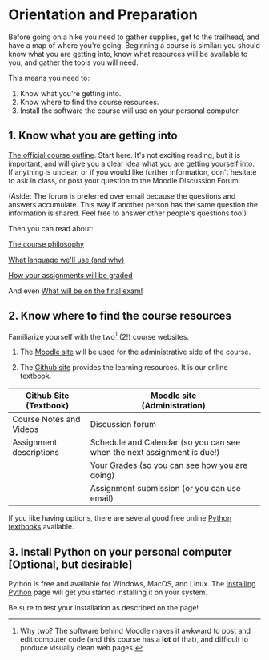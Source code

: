 # Orientation and Preparation

Before going on a hike you need to gather supplies, get to the trailhead, and have a map of where you're going. Beginning a course is similar: you should know what you are getting into, know what resources will be available to you, and gather the tools you will need.

This means you need to: 

1. Know what you're getting into.
2. Know where to find the course resources.
3. Install the software the course will use on your personal computer.

## 1. Know what you are getting into

[The official course outline](01_Course_outline.md). Start here. It's not exciting reading, but it is
important, and will give you a clear idea what you are getting
yourself into. If anything is unclear, or if you would like further
information, don't hesitate to ask in class, or post your question to the Moodle Discussion Forum.

(Aside: The forum is preferred over email because the questions and
answers accumulate. This way if another person has the same question
the information is shared. Feel free to answer other people's
questions too!)

Then you can read about:

[The course philosophy](11_Course_philosophy.md)

[What language we'll use (and why)](12_What_language.md)

[How your assignments will be graded](13_Marking_scheme.md)

And even [What will be on the final exam!](14_Examinable_topics_pointer.md)

## 2. Know where to find the course resources

Familiarize yourself with the two[^*] (2!) course websites.

1. The [Moodle site]() will be used for the administrative side of the course.

2. The [Github site](https://ttopper.github.io/CPSC128/) provides the learning resources. It is our online textbook.

Github Site <br> (Textbook) | Moodle site <br> (Administration)
----------------------------|---------------------------- 
Course Notes and Videos     | Discussion forum
Assignment descriptions     | Schedule and Calendar (so you can see when the next assignment is due!)
&nbsp;                      | Your Grades (so you can see how you are doing)
&nbsp;                      | Assignment submission (or you can use email)

If you like having options, there are several good free online [Python textbooks](20_Textbooks.md) available.

## 3. Install Python on your personal computer [Optional, but desirable]

Python is free and available for Windows, MacOS, and Linux. The [Installing Python](30_InstallingPython.md) page will get you started installing it on your system.

Be sure to test your installation as described on the page!

[^*]: Why two? The software behind Moodle
makes it awkward to post and edit computer code (and this course has a **lot**
of that), and difficult to produce visually clean web pages.